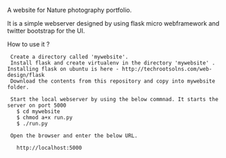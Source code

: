 A website for Nature photography portfolio.

It is a simple webserver designed by using flask micro webframework and twitter bootstrap for the UI.

How to use it ?

     Create a directory called 'mywebsite'.
     Install flask and create virtualenv in the directory 'mywebsite' . Installing flask on ubuntu is here - http://techrootsolns.com/web-design/flask 
     Download the contents from this repository and copy into mywebsite folder.
	
     Start the local webserver by using the below commnad. It starts the server on port 5000
	   $ cd mywebsite
	   $ chmod a+x run.py
	   $ ./run.py
	
     Open the browser and enter the below URL.
	
	   http://localhost:5000
		 


